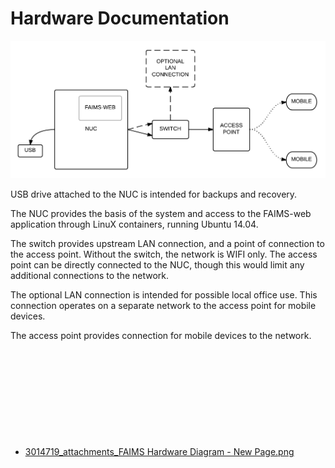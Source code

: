 Hardware Documentation
===================================================================




![](attachments/3014719_attachments_FAIMS%20Hardware%20Diagram%20-%20New%20Page.png)

USB drive attached to the NUC is intended for backups and recovery.

The NUC provides the basis of the system and access to the FAIMS-web
application through LinuX containers, running Ubuntu 14.04.  

The switch provides upstream LAN connection, and a point of connection
to the access point. Without the switch, the network is WIFI only. The
access point can be directly connected to the NUC, though this would
limit any additional connections to the network.

The optional LAN connection is intended for possible local office use.
This connection operates on a separate network to the access point for
mobile devices. 

The access point provides connection for mobile devices to the network.

 

 

 

 

 


-   [3014719\_attachments\_FAIMS Hardware Diagram - New
    Page.png](attachments3014719_attachments_FAIMS%20Hardware%20Diagram%20-%20New%20Page.png)

